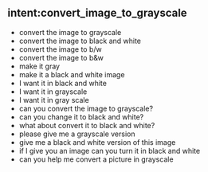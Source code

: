 ## intent:convert_image_to_grayscale
- convert the image to grayscale
- convert the image to black and white
- convert the image to b/w
- convert the image to b&w
- make it gray
- make it a black and white image
- I want it in black and white
- I want it in grayscale
- I want it in gray scale
- can you convert the image to grayscale?
- can you change it to black and white?
- what about convert it to black and white?
- please give me a grayscale version
- give me a black and white version of this image
- if I give you an image can you turn it in black and white
- can you help me convert a picture in grayscale
